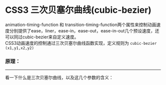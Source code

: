 # CSS3 三次贝塞尔曲线(cubic-bezier)

animation-timing-function 和 transition-timing-function两个属性来控制动画速度分别提供了ease，liner，ease-in，ease-out，ease-in-out几个预设速度，还可以同过cubic-bezier来自定义速度。<br/>
CSS3动画速度的控制通过三次贝塞尔曲线函数实现，定义规则为 `cubic-bezier (x1,y1,x2,y2)`

### 原理：
-------------------
看一下什么是三次贝塞尔曲线，以及这几个参数的含义：
